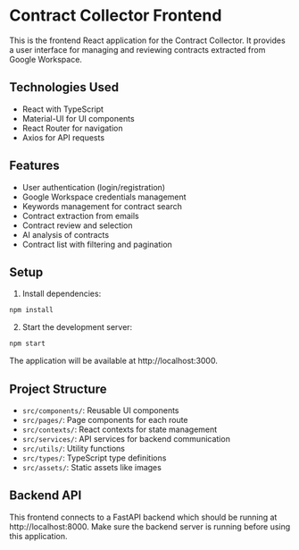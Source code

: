 # Contract Collector Frontend

This is the frontend React application for the Contract Collector. It provides a user interface for managing and reviewing contracts extracted from Google Workspace.

## Technologies Used

- React with TypeScript
- Material-UI for UI components
- React Router for navigation
- Axios for API requests

## Features

- User authentication (login/registration)
- Google Workspace credentials management
- Keywords management for contract search
- Contract extraction from emails
- Contract review and selection
- AI analysis of contracts
- Contract list with filtering and pagination

## Setup

1. Install dependencies:

```bash
npm install
```

2. Start the development server:

```bash
npm start
```

The application will be available at http://localhost:3000.

## Project Structure

- `src/components/`: Reusable UI components
- `src/pages/`: Page components for each route
- `src/contexts/`: React contexts for state management
- `src/services/`: API services for backend communication
- `src/utils/`: Utility functions
- `src/types/`: TypeScript type definitions
- `src/assets/`: Static assets like images

## Backend API

This frontend connects to a FastAPI backend which should be running at http://localhost:8000. Make sure the backend server is running before using this application. 